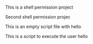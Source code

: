 This is a shell permission project

Second shell permission projec

This is an empty script file with hello

This is a script to execute the user hello
